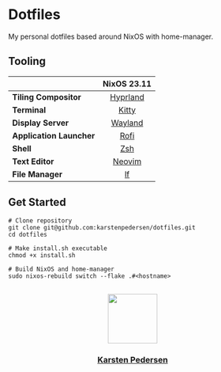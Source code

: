 # Dotfiles

My personal dotfiles based around NixOS with home-manager.

## Tooling

|                          |                  NixOS 23.11               |
|--------------------------|:------------------------------------------:|
| **Tiling Compositor**    | [Hyprland](https://hyprland.org)           |
| **Terminal**             | [Kitty](https://sw.kovidgoyal.net/kitty/)  |
| **Display Server**       | [Wayland](https://wayland.freedesktop.org) |
| **Application Launcher** | [Rofi](https://github.com/davatorium/rofi) |
| **Shell**                | [Zsh](https://zsh.sourceforge.io)          |
| **Text Editor**          | [Neovim](https://neovim.io)                |
| **File Manager**         | [lf](https://github.com/gokcehan/lf)       |

## Get Started

```
# Clone repository
git clone git@github.com:karstenpedersen/dotfiles.git
cd dotfiles

# Make install.sh executable
chmod +x install.sh

# Build NixOS and home-manager
sudo nixos-rebuild switch --flake .#<hostname>
```

## 
<div id="header" align="center">
  <a href="https://github.com/karstenpedersen/">
    <img src="https://avatars.githubusercontent.com/u/53978294?v=4" width="100"/>
  </a>
  <a href="https://github.com/karstenpedersen/">
    <h3>Karsten Pedersen</h3>  
  </a>
</div>
